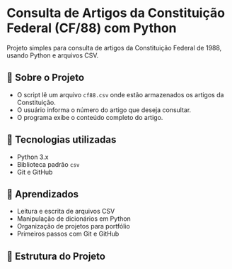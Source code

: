 # Consulta de Artigos da Constituição Federal (CF/88) com Python

Projeto simples para consulta de artigos da Constituição Federal de 1988, usando Python e arquivos CSV.

## 📄 Sobre o Projeto

- O script lê um arquivo `cf88.csv` onde estão armazenados os artigos da Constituição.
- O usuário informa o número do artigo que deseja consultar.
- O programa exibe o conteúdo completo do artigo.

## 🚀 Tecnologias utilizadas

- Python 3.x
- Biblioteca padrão `csv`
- Git e GitHub

## 🧠 Aprendizados

- Leitura e escrita de arquivos CSV
- Manipulação de dicionários em Python
- Organização de projetos para portfólio
- Primeiros passos com Git e GitHub

## 📂 Estrutura do Projeto

